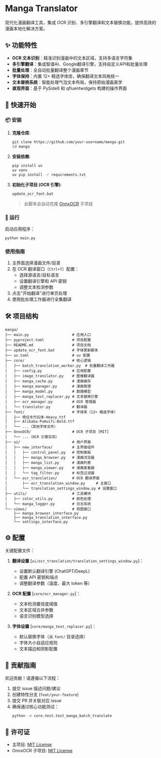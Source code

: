 # Manga Translator

现代化漫画翻译工具，集成 OCR 识别、多引擎翻译和文本替换功能，提供高效的漫画本地化解决方案。

## ✨ 功能特性

- **OCR 文本识别**：精准识别漫画中的文本区域，支持多语言字符集
- **多引擎翻译**：集成智谱AI、Google翻译引擎，支持自定义API和批量处理
- **批量处理**：全自动批量翻译整个漫画章节
- **字体保持**：内置 12+ 精选字体库，确保翻译文本风格统一
- **文本替换系统**：智能处理气泡文本布局，保持原始漫画美学
- **直观界面**：基于 PySide6 和 qfluentwidgets 构建的操作界面

## 🚀 快速开始

### 📦 安装

1. **克隆仓库**:
   ```bash
   git clone https://github.com/your-username/manga.git
   cd manga
   ```

2. **安装依赖**:
   ```bash
   pip install uv
   uv venv
   uv pip install -r requirements.txt
   ```

3. **初始化子项目 (OCR 引擎)**:
   ```bash
   update_ocr_font.bat
   ```
   > 此脚本会自动克隆 [OnnxOCR](https://github.com/jingsongliujing/OnnxOCR) 子项目

### 🏃 运行

启动应用程序：
```bash
python main.py
```

### 使用指南
1. 主界面选择漫画文件/目录
2. 在 OCR 翻译窗口（`Ctrl+T`）配置：
   - 选择源语言/目标语言
   - 设置翻译引擎和 API 密钥
   - 调整文本检测参数
3. 点击"开始翻译"进行单页处理
4. 使用批处理工作器进行全集翻译

## 🛠️ 项目结构

```
manga/
├── main.py                    # 应用入口
├── pyproject.toml             # 项目配置
├── README.md                  # 项目文档
├── update_ocr_font.bat        # 字体更新脚本
├── uv.toml                    # uv 配置
├── core/                      # 核心逻辑
│   ├── batch_translation_worker.py  # 批量翻译工作器
│   ├── config.py              # 应用配置
│   ├── image_translator.py    # 图像翻译器
│   ├── manga_cache.py         # 漫画缓存
│   ├── manga_manager.py       # 漫画管理
│   ├── manga_model.py         # 数据模型
│   ├── manga_text_replacer.py # 文本替换引擎
│   ├── ocr_manager.py         # OCR 管理器
│   └── translator.py          # 翻译器
├── font/                      # 字体库（12+ 精选字体）
│   ├── 杨任东竹石体-Heavy.ttf
│   ├── Alibaba-PuHuiTi-Bold.ttf
│   └── ...（其他字体文件）
├── OnnxOCR/                   # OCR 子项目 [MIT]
│   └── ...（OCR 引擎实现）
├── ui/                        # 用户界面
│   ├── new_interface/         # 主界面组件
│   │   ├── control_panel.py   # 控制面板
│   │   ├── manga_browser.py   # 漫画浏览器
│   │   ├── manga_list.py      # 漫画列表
│   │   ├── manga_viewer.py    # 漫画查看器
│   │   └── tag_filter.py      # 标签过滤器
│   └── ocr_translation/       # OCR 翻译界面
│       ├── ocr_translation_window.py     # 主窗口
│       └── translation_settings_window.py # 设置窗口
├── utils/                     # 工具模块
│   ├── color_utils.py         # 颜色处理
│   └── manga_logger.py        # 日志系统
└── views/                     # 视图接口
    ├── manga_browser_interface.py
    ├── manga_translation_interface.py
    └── settings_interface.py
```

## ⚙️ 配置

关键配置文件：

1. **翻译设置** [`ui/ocr_translation/translation_settings_window.py`]：
   - 设置默认翻译引擎 (ChatGPT/DeepL)
   - 配置 API 密钥和端点
   - 调整翻译参数（温度、最大 token 等）

2. **OCR 配置** [`core/ocr_manager.py`]：
   - 文本检测置信度阈值
   - 文本区域合并参数
   - 语言识别模型选择

3. **字体设置** [`core/manga_text_replacer.py`]：
   - 默认替换字体（从 `font/` 目录选择）
   - 字体大小自适应规则
   - 文本描边和阴影配置

## 🤝 贡献指南

欢迎贡献！请遵循以下流程：
1. 提交 issue 描述问题/建议
2. 创建特性分支 (`feat/your-feature`)
3. 提交 PR 并关联对应 issue
4. 确保通过核心功能测试：
   ```bash
   python -m core.test.test_manga_batch_translate
   ```

## 📄 许可证

- 主项目: [MIT License](LICENSE)
- OnnxOCR 子项目: [MIT License](https://github.com/jingsongliujing/OnnxOCR/blob/main/LICENSE)